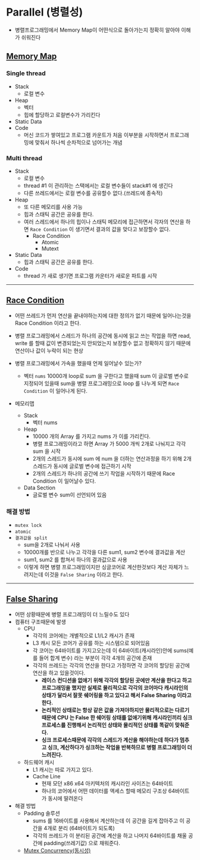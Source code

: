 # Parallel (병렬성)

- 병렬프로그래밍에서 Memory Map이 어떤식으로 돌아가는지 정확히 알아야 이해가 쉬워진다

## [Memory Map](https://www.youtube.com/watch?v=QSjYfbu2zZ8)

### Single thread

- Stack
    - 로컬 변수
- Heap
    - 벡터
    - 힙에 할당하고 로컬변수가 가리킨다
- Static Data
- Code
    - 머신 코드가 쌓여있고 프로그램 카운트가 처음 이부분을 시작하면서 프로그래밍에 맞춰서 하나씩 순차적으로 넘어가는 개념

### Multi thread

- Stack
    - 로컬 변수
    - thread #1 이 관리하는 스택에서는 로컬 변수들이 stack#1 에 생긴다
    - 다른 쓰레드에서는 로컬 변수를 공유할수 없다.(쓰레드에 종속적)
- Heap
    - 또 다른 메모리를 사용 가능
    - 힙과 스태틱 공간은 공유를 한다.
    - 여러 스레드에서 하나의 힙이나 스태틱 메모리에 접근하면서 각자의 연산을 하면 `Race Condition` 이 생기면서 결과의 값을 맞다고 보장할수 없다.
        - Race Condition
            - Atomic
            - Mutext
- Static Data
    - 힙과 스태틱 공간은 공유를 한다.
- Code
    - thread 가 새로 생기면 프로그램 카운터가 새로운 파트를 시작

---

## [Race Condition](https://www.youtube.com/watch?v=VxINGM7V2sg)

- 어떤 쓰레드가 먼저 연산을 끝내야하는지에 대한 정의가 없기 때문에 일어나는것을 Race Condition 이라고 한다.
- 병렬 프로그래밍에서 스레드가 하나의 공간에 동시에 읽고 쓰는 작업을 하면 read, write 를 할때 값이 변경되었는지 안되었는지 보장할수 없고 정확하지 않기 때문에 연산이나 값이 누락이 되는 현상
- 병렬 프로그래밍에서 가속을 했을때 언제 일어날수 있는가?
    - 벡터 `nums` 10000개 loop로 sum 을 구한다고 했을때 sum 이 글로벌 변수로 지정되어 있을때 sum을 병렬 프로그래밍으로 loop 를 나누게 되면 `Race Condition` 이 일어나게 된다.

- 메모리맵
    - Stack
        - 벡터 nums
    - Heap
        - 10000 개의 Array 를 가지고 nums 가 이를 가리킨다.
        - 병렬 프로그래밍이라고 하면 Array 가 5000 개씩 2개로 나눠지고 각각 sum 을 시작
        - 2개의 스레드가 동시에 sum 에 num 을 더하는 연산과정을 하기 위해 2개 스레드가 동시에 글로벌 변수에 접근하기 시작
        - 2개의 스레드가 하나의 공간에 쓰기 작업을 시작하기 때문에 Race Condition 이 일어날수 있다.
    - Data Section
        - 글로벌 변수 sum이 선언되어 있음

### 해결 방법

- `mutex lock`
- `atomic`
- `결과값을 split`
    - sum을 2개로 나눠서 사용
    - 10000개를 반으로 나누고 각각을 다른 sum1, sum2 변수에 결과값을 계산
    - sum1, sum2 를 합쳐서 하나의 결과값으로 사용
    - 이렇게 하면 병렬 프로그래밍이지만 싱글코어로 계산한것보다 계산 자체가 느려지는데 이것을 `False Sharing` 이라고 한다.

---

## [False Sharing](https://www.youtube.com/watch?v=SbaiAQDUi9A)

- 어떤 상황때문에 병렬 프로그래밍이 더 느릴수도 있다
- 컴퓨터 구조때문에 발생
    - CPU
        - 각각의 코어에는 개별적으로 L1/L2 캐시가 존재
        - L3 캐시 모든 코어가 공유를 하는 시스템으로 되어있음
        - 각 코어는 64바이트를 가지고오는데 이 64바이트(캐시라인)안에 sums(예를 들어 합계 변수) 라는 부분이 각각 4개의 공간에 존재
        - 각각의 쓰레드는 각각의 연산을 한다고 가정하면 각 코어의 할당된 공간에 연산을 하고 있을것이다.
            - **레이스 컨디션을 없애기 위해 각각의 할당된 곳에만 계산을 한다고 하고 프로그래밍을 했지만 실제로 물리적으로 각각의 코어마다 캐시라인의 상태가 달라서 잘못 쉐어링을 하고 있다고 해서 False Sharing 이라고 한다.**
            - **논리적인 상태로는 항상 같은 값을 가져야하지만 물리적으로는 다르기 때문에 CPU 는 False 한 쉐어링 상태를 없애기위해 캐시라인끼리 싱크 프로세스를 진행해서 논리적인 상태와 물리적인 상태를 똑같이 맞춰준다.**
            - **싱크 프로세스때문에 각각의 스레드가 계산을 해야하는데 하다가 멈추고 싱크, 계산하다가 싱크하는 작업을 반복하므로 병렬 프로그래밍이 더 느려진다.**
    - 하드웨어 캐시
        - L1 캐시는 따로 가지고 있다.
        - Cache Line
            - 현재 모던 x86 x64 아키텍처의 캐시라인 사이즈는 64바이트
            - 하나의 코어에서 어떤 데이터를 액세스 할때 메모리 구조상 64바이트가 동시에 딸려온다
- 해결 방법
    - Padding 솔루션
        - sums 를 16바이트를 사용해서 계산하는데 이 공간을 길게 잡아주고 이 공간을 4개로 분리 (64바이트가 되도록)
        - 각각의 쓰레드가 이 분리된 공간에 계산을 하고 나머지 64바이트를 채울 공간에 padding(쓰레기값) 으로 채워준다.
    - [Mutex Concurrency(동시성)](./../Concurrency)